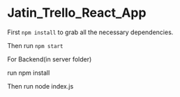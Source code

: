# Jatin_Trello_React_App
First `npm install` to grab all the necessary dependencies. 

Then run `npm start` 

For Backend(in server folder)

run npm install

Then run node index.js